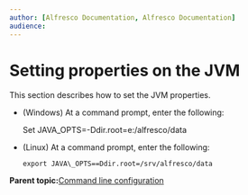 ```yaml
---
author: [Alfresco Documentation, Alfresco Documentation]
audience: 
---
```


# Setting properties on the JVM

This section describes how to set the JVM properties.

-   \(Windows\) At a command prompt, enter the following:

    Set JAVA\_OPTS=-Ddir.root=e:/alfresco/data

-   \(Linux\) At a command prompt, enter the following:

    `export JAVA\_OPTS==Ddir.root=/srv/alfresco/data`


**Parent topic:**[Command line configuration](../concepts/cmd-line-config.md)

